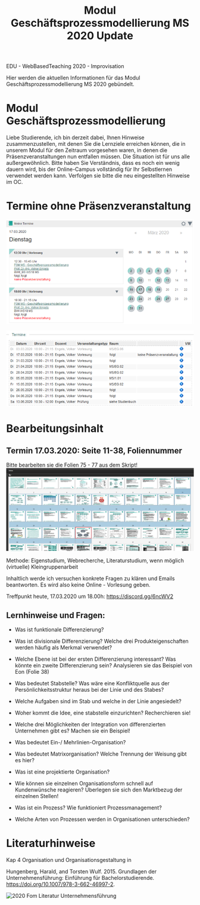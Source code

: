 ﻿---
layout: post
title: Modul Geschäftsprozessmodellierung MS 2020 Update

--- 

EDU - WebBasedTeaching 2020 - Improvisation 

Hier werden die aktuellen Informationen für das Modul  Geschäftsprozessmodellierung MS 2020 gebündelt.

# Modul Geschäftsprozessmodellierung

Liebe Studierende, ich bin derzeit dabei, Ihnen Hinweise  zusammenzustellen, mit denen Sie die Lernziele erreichen können, die in unserem Modul für den Zeitraum vorgesehen waren, in denen die Präsenzveranstaltungen nun entfallen müssen. Die Situation ist für uns alle außergewöhnlich. Bitte haben Sie Verständnis, dass es noch ein wenig dauern wird, bis der Online-Campus vollständig für Ihr Selbstlernen verwendet werden kann. Verfolgen sie bitte die neu eingestellten Hinweise im OC.


# Termine ohne Präsenzveranstaltung 

![2020 03 17 Fom Gpm Ms Bs Termin](/pic/2020-03-17-fom-gpm-ms-bs-termin.png)

![2020 03 17 Fom Gpm Ms Termine](/pic/2020-03-17-fom-gpm-ms-termine.png)

# Bearbeitungsinhalt 

## Termin 17.03.2020: Seite 11-38, Foliennummer     

Bitte bearbeiten sie die Folien 75 - 77 aus dem Skript!
![2020 03 17 Fom Gpm Ms Folien](../pic/2020-03-17-fom-gpm-ms-folien.png)

Methode: Eigenstudium, Webrecherche, Literaturstudium, wenn möglich (virtuelle) Kleingruppenarbeit 

Inhaltlich werde ich versuchen konkrete Fragen zu klären und Emails beantworten. Es wird also keine Online - Vorlesung geben.

Treffpunkt heute, 17.03.2020 um 18.00h: <https://discord.gg/6ncWV2>

## Lernhinweise und Fragen:  

* Was ist funktionale Differenzierung? 
* Was ist divisionale Differenzierung? Welche drei Produkteigenschaften werden häufig als Merkmal verwendet? 
* Welche Ebene ist bei der ersten Differenzierung interessant? Was könnte ein zweite Differenzierung sein? Analysieren sie das Beispiel von Eon (Folie 38)
* Was bedeutet Stabstelle? Was wäre eine Konfliktquelle aus der Persönlichkeitsstruktur heraus bei der Linie und des Stabes? 
* Welche Aufgaben sind im Stab und welche in der Linie angesiedelt?
* Woher kommt die Idee, eine stabstelle einzurichten? Recherchieren sie!
* Welche drei Möglichkeiten der Integration von differenzierten Unternehmen gibt es? Machen sie ein Beispiel! 
* Was bedeutet Ein-/ Mehrlinien-Organisation?  
* Was bedeutet Matrixorganisation? Welche Trennung der Weisung gibt es hier?
* Was ist eine projektierte Organisation? 
* Wie können sie einzelnen Organisationsform schnell auf Kundenwünsche reagieren? Überlegen sie sich den Marktbezug der einzelnen Stellen!
 
* Was ist ein Prozess? Wie funktioniert Prozessmanagement? 
* Welche Arten von Prozessen werden in Organisationen unterschieden? 

# Literaturhinweise

Kap 4 Organisation und Organisationsgestaltung in 


Hungenberg, Harald, and Torsten Wulf. 2015. Grundlagen der Unternehmensführung: Einführung für Bachelorstudierende. https://doi.org/10.1007/978-3-662-46997-2. 

![2020 Fom Literatur Unternehmensführung](/pic/2020-fom-bgp-lieteratur-unternehmensführung.png)

